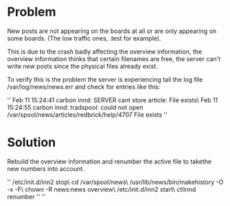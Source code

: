 # Problem


New posts are not appearing on the boards at all or are only appearing on some boards. (The low traffic ones, .test for example).

This is due to the crash badly affecting the overview information, the overview information thinks that certain filenames are free, the server can't write new posts since the physical files already exist.

To verify this is the problem the server is experiencing tail the log file /var/log/news/news.err and check for entries like this:

''
Feb 11 15:24:41 carbon innd: SERVER cant store article: File exists\\
Feb 11 15:24:55 carbon innd: tradspool: could not open /var/spool/news/articles/redbrick/help/4707 File exists
''

# Solution


Rebuild the overview information and renumber the active file to takethe new numbers into account.

''
/etc/init.d/inn2 stop\\
cd /var/spool/news\\
/usr/lib/news/bin/makehistory -O -x -F\\
chown -R news:news overview\\
/etc/init.d/inn2 start\\
ctlinnd renumber ''
''
